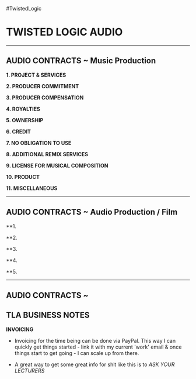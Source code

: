 #TwistedLogic

# TWISTED LOGIC AUDIO
- - -

## AUDIO CONTRACTS ~ Music Production

**1. PROJECT & SERVICES**


**2. PRODUCER COMMITMENT**

**3. PRODUCER COMPENSATION**

**4. ROYALTIES**

**5. OWNERSHIP**

**6. CREDIT**

**7. NO OBLIGATION TO USE**

**8. ADDITIONAL REMIX SERVICES**

**9. LICENSE FOR MUSICAL COMPOSITION**

**10. PRODUCT**

**11. MISCELLANEOUS**

- - -
## AUDIO CONTRACTS ~ Audio Production / Film

**1. 

**2. 

**3. 

**4.

**5. 

- - -
## AUDIO CONTRACTS ~ 










## TLA BUSINESS NOTES

**INVOICING**
* Invoicing for the time being can be done via PayPal. This way I can quickly get things started - link it with my current 'work' email & once things start to get going - I can scale up from there.

* A great way to get some great info for shit like this is to *ASK YOUR LECTURERS*


  
